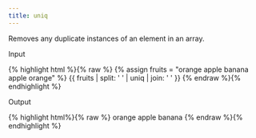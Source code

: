 ```yaml
---
title: uniq
---
```



<p>Removes any duplicate instances of an element in an array.</p>

<p class="input">Input</p>
<div>{% highlight html %}{% raw %}
{% assign fruits = "orange apple banana apple orange" %}
{{ fruits | split: ' ' | uniq | join: ' ' }}
{% endraw %}{% endhighlight %}</div>

<p class="output">Output</p>
<div>{% highlight html%}{% raw %}
orange apple banana
{% endraw %}{% endhighlight %}</div>

